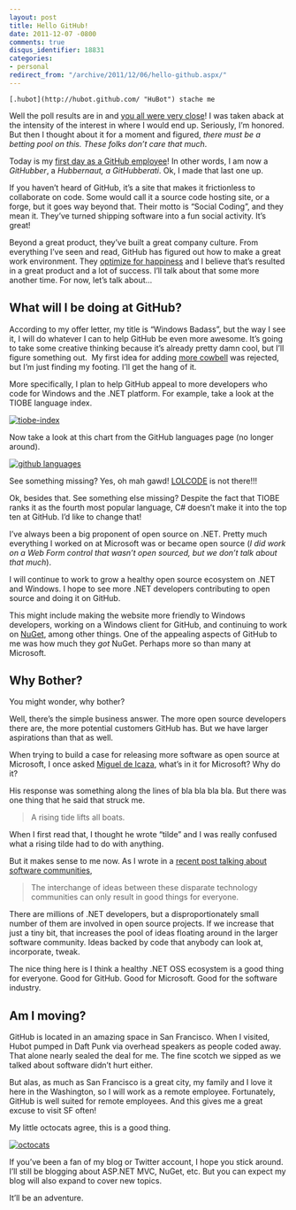 ```yaml
---
layout: post
title: Hello GitHub!
date: 2011-12-07 -0800
comments: true
disqus_identifier: 18831
categories:
- personal
redirect_from: "/archive/2011/12/06/hello-github.aspx/"
---
```


`[.hubot](http://hubot.github.com/ "HuBot") stache me`

Well the poll results are in and [you all were very close](http://haacked.uservoice.com/forums/141433-companies "Where will Phil go next?")! I was taken aback at the intensity of the interest in where I would end up. Seriously, I’m honored. But then I thought about it for a moment and figured, *there must be a betting pool on this. These folks don’t care that much*.

Today is my [first day as a GitHub employee](https://github.com/blog/1002-phil-haack-is-a-githubber "Phil Haack is a GitHubber")!
In other words, I am now a *GitHubber*, a *Hubbernaut, a GitHubberati*. Ok, I made that last one up.

If you haven’t heard of GitHub, it’s a site that makes it frictionless to collaborate on code. Some would call it a source code hosting site, or a forge, but it goes way beyond that. Their motto is “Social Coding”, and they mean it. They’ve turned shipping software into a fun social activity. It’s great!

Beyond a great product, they’ve built a great company culture. From everything I’ve seen and read, GitHub has figured out how to make a
great work environment. They [optimize for happiness](http://tom.preston-werner.com/2010/10/18/optimize-for-happiness.html "Optimize for happiness") and I believe that’s resulted in a great product and a lot of success. I’ll talk about that some more another time. For now, let’s talk about…

What will I be doing at GitHub?
-------------------------------

According to my offer letter, my title is “Windows Badass”, but the way I see it, I will do whatever I can to help GitHub be even more awesome. It’s going to take some creative thinking because it’s already pretty damn cool, but I’ll figure something out.  My first idea for adding [more cowbell](https://screen.yahoo.com/more-cowbell-174128899.html "More Cowbell, on SNL") was rejected, but I’m just finding my footing. I’ll get the hang of it.

More specifically, I plan to help GitHub appeal to more developers who code for Windows and the .NET platform. For example, take a look at the TIOBE language index.

[![tiobe-index](https://haacked.com/images/haacked_com/WindowsLiveWriter/Hello-GitHub_129E2/tiobe-index_thumb_1.png "tiobe-index")](https://haacked.com/images/haacked_com/WindowsLiveWriter/Hello-GitHub_129E2/tiobe-index_4.png)

Now take a look at this chart from the GitHub languages page (no longer around).

[![github languages](https://haacked.com/images/haacked_com/WindowsLiveWriter/Hello-GitHub_129E2/github%20languages_thumb.png "github languages")](https://haacked.com/images/haacked_com/WindowsLiveWriter/Hello-GitHub_129E2/github%20languages_2.png)

See something missing? Yes, oh mah gawd! [LOLCODE](http://lolcode.org/ "Lolcode") is not there!!!

Ok, besides that. See something else missing? Despite the fact that TIOBE ranks it as the fourth most popular language, C# doesn’t make it into the top ten at GitHub. I’d like to change that!

I’ve always been a big proponent of open source on .NET. Pretty much everything I worked on at Microsoft was or became open source (*I did work on a Web Form control that wasn’t open sourced, but we don’t talk about that much*).

I will continue to work to grow a healthy open source ecosystem on .NET and Windows. I hope to see more .NET developers contributing to open source and doing it on GitHub.

This might include making the website more friendly to Windows developers, working on a Windows client for GitHub, and continuing to
work on [NuGet](http://nuget.org/ "NuGet"), among other things. One of the appealing aspects of GitHub to me was how much they *got* NuGet. Perhaps more so than many at Microsoft.

Why Bother?
-----------

You might wonder, why bother?

Well, there’s the simple business answer. The more open source developers there are, the more potential customers GitHub has. But we
have larger aspirations than that as well.

When trying to build a case for releasing more software as open source at Microsoft, I once asked [Miguel de
Icaza](http://tirania.org/blog/ "Miguel's Blog"), what’s in it for Microsoft? Why do it?

His response was something along the lines of bla bla bla bla. But there was one thing that he said that struck me.

> A rising tide lifts all boats.

When I first read that, I thought he wrote “tilde” and I was really confused what a rising tilde had to do with anything.

But it makes sense to me now. As I wrote in a [recent post talking about software communities](https://haacked.com/archive/2011/11/25/musings-on-software-community.aspx/),

> The interchange of ideas between these disparate technology
> communities can only result in good things for everyone.

There are millions of .NET developers, but a disproportionately small number of them are involved in open source projects. If we increase that just a tiny bit, that increases the pool of ideas floating around in the larger software community. Ideas backed by code that anybody can look at, incorporate, tweak.

The nice thing here is I think a healthy .NET OSS ecosystem is a good thing for everyone. Good for GitHub. Good for Microsoft. Good for the software industry.

Am I moving?
------------

GitHub is located in an amazing space in San Francisco. When I visited, Hubot pumped in Daft Punk via overhead speakers as people coded away. That alone nearly sealed the deal for me. The fine scotch we sipped as we talked about software didn’t hurt either.

But alas, as much as San Francisco is a great city, my family and I love it here in the Washington, so I will work as a remote employee. Fortunately, GitHub is well suited for remote employees. And this gives me a great excuse to visit SF often!

My little octocats agree, this is a good thing.

[![octocats](https://haacked.com/images/haacked_com/WindowsLiveWriter/Hello-GitHub_129E2/octocats_thumb.jpg "octocats")](https://haacked.com/images/haacked_com/WindowsLiveWriter/Hello-GitHub_129E2/octocats.jpg)

If you’ve been a fan of my blog or Twitter account, I hope you stick around. I’ll still be blogging about ASP.NET MVC, NuGet, etc. But you can expect my blog will also expand to cover new topics.

It’ll be an adventure.
